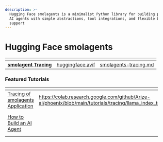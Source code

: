 ```yaml
---
description: >-
  Hugging Face smolagents is a minimalist Python library for building powerful
  AI agents with simple abstractions, tool integrations, and flexible LLM
  support
---
```


# Hugging Face smolagents

<table data-card-size="large" data-view="cards"><thead><tr><th></th><th data-hidden data-card-cover data-type="files"></th><th data-hidden data-card-target data-type="content-ref"></th></tr></thead><tbody><tr><td><a href="smolagents-tracing.md"><strong>smolagent Tracing</strong></a></td><td><a href="../../.gitbook/assets/huggingface.avif">huggingface.avif</a></td><td><a href="smolagents-tracing.md">smolagents-tracing.md</a></td></tr></tbody></table>

### Featured Tutorials&#x20;

<table data-view="cards"><thead><tr><th></th><th data-hidden data-card-target data-type="content-ref"></th><th data-hidden data-card-cover data-type="files"></th></tr></thead><tbody><tr><td><a href="https://colab.research.google.com/drive/1nXcsy-u2qX8OEWk2SElXIgHgLqMttE9_?usp=sharing">Tracing of smolagents Application</a></td><td><a href="https://colab.research.google.com/github/Arize-ai/phoenix/blob/main/tutorials/tracing/llama_index_tracing_tutorial.ipynb">https://colab.research.google.com/github/Arize-ai/phoenix/blob/main/tutorials/tracing/llama_index_tracing_tutorial.ipynb</a></td><td><a href="../../.gitbook/assets/smolagentst&#x26;e.jpg">smolagentst&#x26;e.jpg</a></td></tr><tr><td><a href="https://arize.com/blog/how-to-build-an-ai-agent/">How to Build an AI Agent</a></td><td></td><td><a href="../../.gitbook/assets/How-to-Build-an-AI-Agent-blog-1021x560-1.webp">How-to-Build-an-AI-Agent-blog-1021x560-1.webp</a></td></tr></tbody></table>
